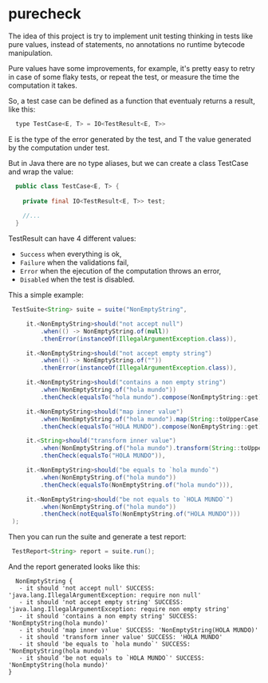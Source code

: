 # purecheck

The idea of this project is try to implement unit testing thinking in tests like pure values, 
instead of statements, no annotations no runtime bytecode manipulation.

Pure values have some improvements, for example, it's pretty easy to retry in case of some
flaky tests, or repeat the test, or measure the time the computation it takes.

So, a test case can be defined as a function that eventualy returns a result, like this:

```java
  type TestCase<E, T> = IO<TestResult<E, T>>
```

E is the type of the error generated by the test, and T the value generated by the computation
under test.

But in Java there are no type aliases, but we can create a class TestCase and wrap the value:

```java
  public class TestCase<E, T> {
    
    private final IO<TestResult<E, T>> test;
    
    //...
  }
```

TestResult can have 4 different values:

 - `Success` when everything is ok, 
 - `Failure` when the validations fail, 
 - `Error` when the ejecution of the computation throws an error, 
 - `Disabled` when the test is disabled.
 
 This a simple example:
 
 ```java
  TestSuite<String> suite = suite("NonEmptyString",

      it.<NonEmptyString>should("not accept null")
          .when(() -> NonEmptyString.of(null))
          .thenError(instanceOf(IllegalArgumentException.class)),

      it.<NonEmptyString>should("not accept empty string")
          .when(() -> NonEmptyString.of(""))
          .thenError(instanceOf(IllegalArgumentException.class)),

      it.<NonEmptyString>should("contains a non empty string")
          .when(NonEmptyString.of("hola mundo"))
          .thenCheck(equalsTo("hola mundo").compose(NonEmptyString::get)),

      it.<NonEmptyString>should("map inner value")
          .when(NonEmptyString.of("hola mundo").map(String::toUpperCase))
          .thenCheck(equalsTo("HOLA MUNDO").compose(NonEmptyString::get)),

      it.<String>should("transform inner value")
          .when(NonEmptyString.of("hola mundo").transform(String::toUpperCase))
          .thenCheck(equalsTo("HOLA MUNDO")),

      it.<NonEmptyString>should("be equals to `hola mundo`")
          .when(NonEmptyString.of("hola mundo"))
          .thenCheck(equalsTo(NonEmptyString.of("hola mundo"))),

      it.<NonEmptyString>should("be not equals to `HOLA MUNDO`")
          .when(NonEmptyString.of("hola mundo"))
          .thenCheck(notEqualsTo(NonEmptyString.of("HOLA MUNDO")))
  );
 ```
 
 Then you can run the suite and generate a test report:
 
 ```java
  TestReport<String> report = suite.run();
 ```
 
 And the report generated looks like this:
 
 ```
   NonEmptyString {
    - it should 'not accept null' SUCCESS: 'java.lang.IllegalArgumentException: require non null'
    - it should 'not accept empty string' SUCCESS: 'java.lang.IllegalArgumentException: require non empty string'
    - it should 'contains a non empty string' SUCCESS: 'NonEmptyString(hola mundo)'
    - it should 'map inner value' SUCCESS: 'NonEmptyString(HOLA MUNDO)'
    - it should 'transform inner value' SUCCESS: 'HOLA MUNDO'
    - it should 'be equals to `hola mundo`' SUCCESS: 'NonEmptyString(hola mundo)'
    - it should 'be not equals to `HOLA MUNDO`' SUCCESS: 'NonEmptyString(hola mundo)'
}
 ```